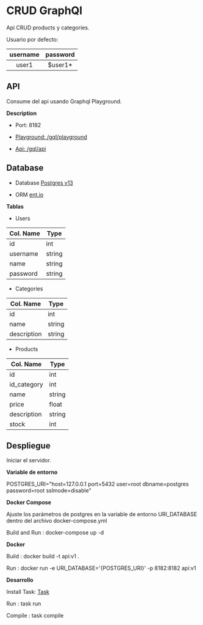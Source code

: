 # CRUD GraphQl

Api CRUD products y categories.

Usuario por defecto:

| username | password |
| :------: | :------: |
| user1    | $user1*  |

## API

Consume del api usando Graphql Playground.

**Description**

- Port: 8182

- [Playground: /gql/playground](http://127.0.0.1:8182/gql/playground)

- [Api: /gql/api](http://127.0.0.1:8182/gql/api)

## Database

- Database [Postgres v13](https://www.postgresql.org/)

- ORM [ent.io](https://entgo.io/)

**Tablas**

- Users  

| Col. Name | Type     |
| --------- | -------- |
| id        | int      |
| username  | string   |
| name      | string   |
| password  | string   |


- Categories

| Col. Name | Type     |
| --------- | -------- |
| id        | int      |
| name      | string   |
| description  | string   |

- Products

| Col. Name | Type     |
| --------- | -------- |
| id | int |
| id_category | int |
| name | string |
| price | float |
| description | string |
| stock | int |


## Despliegue

Iniciar el servidor.

**Variable de entorno**

POSTGRES_URI="host=127.0.0.1 port=5432 user=root dbname=postgres password=root sslmode=disable"

**Docker Compose**

Ajuste los parámetros de postgres en la variable de entorno URI_DATABASE dentro del archivo docker-compose.yml

Build and Run
: docker-compose up -d

**Docker**

Build
: docker build -t api:v1 .

Run
: docker run -e URI_DATABASE='{POSTGRES_URI}' -p 8182:8182 api:v1

**Desarrollo**

Install Task: [Task](https://taskfile.dev/#/)

Run
: task run

Compile
: task compile